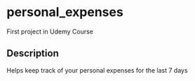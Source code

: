 # personal_expenses

First project in Udemy Course

## Description

Helps keep track of your personal expenses for the last 7 days
